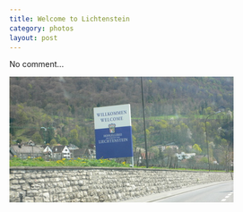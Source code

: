 ```yaml
---
title: Welcome to Lichtenstein
category: photos
layout: post
---
```

No comment...

![Welcome to Lichtenstein](/resources/Welcome_To_Lichtenstein.jpg)
